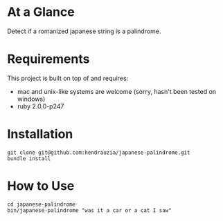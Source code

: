 At a Glance
=========

Detect if a romanized japanese string is a palindrome.

Requirements
=========

This project is built on top of and requires:

* mac and unix-like systems are welcome (sorry, hasn't been tested on windows)
* ruby 2.0.0-p247

Installation
=========

    git clone git@github.com:hendrauzia/japanese-palindrome.git
    bundle install

How to Use
=========

    cd japanese-palindrome
    bin/japanese-palindrome "was it a car or a cat I saw"
